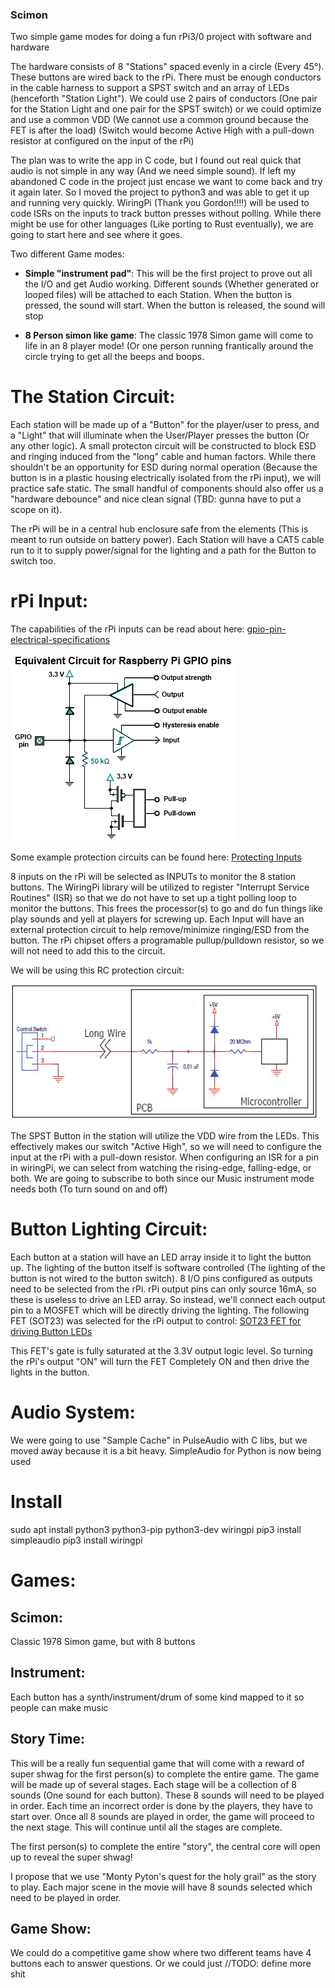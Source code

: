 ### Scimon

Two simple game modes for doing a fun rPi3/0 project with software and hardware

The hardware consists of 8 "Stations" spaced evenly in a circle (Every 45°). These buttons are wired back to the rPi. There must be enough conductors in the cable harness to support a SPST switch and an array of LEDs (henceforth "Station Light"). We could use 2 pairs of conductors (One pair for the Station Light and one pair for the SPST switch) or we could optimize and use a common VDD (We cannot use a common ground because the FET is after the load) (Switch would become Active High with a pull-down resistor at configured on the input of the rPi)

The plan was to write the app in C code, but I found out real quick that audio is not simple in any way (And we need simple sound). If left my abandoned C code in the project just encase we want to come back and try it again later. So I moved the project to python3 and was able to get it up and running very quickly. WiringPi (Thank you Gordon!!!!) will be used to code ISRs on the inputs to track button presses without polling. While there might be use for other languages (Like porting to Rust eventually), we are going to start here and see where it goes.

Two different Game modes:
 - **Simple "instrument pad"**: This will be the first project to prove out all the I/O and get Audio working. Different sounds (Whether generated or looped files) will be attached to each Station. When the button is pressed, the sound will start. When the button is released, the sound will stop
 
 - **8 Person simon like game**: The classic 1978 Simon game will come to life in an 8 player mode! (Or one person running frantically around the circle trying to get all the beeps and boops.


# The Station Circuit:
Each station will be made up of a "Button" for the player/user to press, and a "Light" that will illuminate when the User/Player presses the button (Or any other logic). A small protecton circuit will be constructed to block ESD and ringing induced from the "long" cable and human factors. While there shouldn't be an opportunity for ESD during normal operation (Because the button is in a plastic housing electrically isolated from the rPi input), we will practice safe static. The small handful of components should also offer us a "hardware debounce" and nice clean signal (TBD: gunna have to put a scope on it).

The rPi will be in a central hub enclosure safe from the elements (This is meant to run outside on battery power). Each Station will have a CAT5 cable run to it to supply power/signal for the lighting and a path for the Button to switch too.

# rPi Input:
The capabilities of the rPi inputs can be read about here: [gpio-pin-electrical-specifications](http://www.mosaic-industries.com/embedded-systems/microcontroller-projects/raspberry-pi/gpio-pin-electrical-specifications)

![GPIO Pins](/circuits/raspberry-pi-circuit-gpio-input-pins.png)

Some example protection circuits can be found here: [Protecting Inputs](https://www.digikey.com/en/articles/techzone/2012/apr/protecting-inputs-in-digital-electronics)

8 inputs on the rPi will be selected as INPUTs to monitor the 8 station buttons. The WiringPi library will be utilized to register "Interrupt Service Routines" (ISR) so that we do not have to set up a tight polling loop to monitor the buttons. This frees the processor(s) to go and do fun things like play sounds and yell at players for screwing up. Each Input will have an external protection circuit to help remove/minimize ringing/ESD from the button. The rPi chipset offers a programable pullup/pulldown resistor, so we will not need to add this to the circuit.

We will be using this RC protection circuit:

![RC-circuit](/circuits/input-protection-rc.jpeg)

The SPST Button in the station will utilize the VDD wire from the LEDs. This effectively makes our switch "Active High", so we will need to configure the input at the rPi with a pull-down resistor. When configuring an ISR for a pin in wiringPi, we can select from watching the rising-edge, falling-edge, or both. We are going to subscribe to both since our Music instrument mode needs both (To turn sound on and off)

# Button Lighting Circuit:
Each button at a station will have an LED array inside it to light the button up. The lighting of the button itself is software controlled (The lighting of the button is not wired to the button switch). 8 I/O pins configured as outputs need to be selected from the rPi. rPi output pins can only source 16mA, so these is useless to drive an LED array. So instead, we'll connect each output pin to a MOSFET which will be directly driving the lighting. The following FET (SOT23) was selected for the rPi output to control:
[SOT23 FET for driving Button LEDs](https://www.digikey.com/products/en?keywords=DMN2041L-7DICT-ND)

This FET's gate is fully saturated at the 3.3V output logic level. So turning the rPi's output "ON" will turn the FET Completely ON and then drive the lights in the button.


# Audio System:
We were going to use "Sample Cache" in PulseAudio with C libs, but we moved away because it is a bit heavy. SimpleAudio for Python is now being used


# Install
sudo apt install python3 python3-pip python3-dev wiringpi
pip3 install simpleaudio
pip3 install wiringpi

# Games:

## Scimon:
Classic 1978 Simon game, but with 8 buttons

## Instrument:
Each button has a synth/instrument/drum of some kind mapped to it so people can make music

## Story Time:
This will be a really fun sequential game that will come with a reward of super shwag for the first person(s) to complete the entire game. The game will be made up of several stages. Each stage will be a collection of 8 sounds (One sound for each button). These 8 sounds will need to be played in order. Each time an incorrect order is done by the players, they have to start over. Once all 8 sounds are played in order, the game will proceed to the next stage. This will continue until all the stages are complete.

The first person(s) to complete the entire "story", the central core will open up to reveal the super shwag!

I propose that we use "Monty Pyton's quest for the holy grail" as the story to play. Each major scene in the movie will have 8 sounds selected which need to be played in order.

## Game Show:
We could do a competitive game show where two different teams have 4 buttons each to answer questions. Or we could just 
//TODO: define more shit

